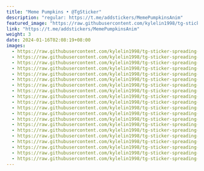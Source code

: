 ```yaml
---
title: "Meme Pumpkins • @TgSticker"
description: "regular: https://t.me/addstickers/MemePumpkinsAnim"
featured_image: "https://raw.githubusercontent.com/kylelin1998/tg-sticker-spreading-worldwide-images/main/img/b395d53c-3537-454e-84c3-df387e80ce63.jpg"
link: "https://t.me/addstickers/MemePumpkinsAnim"
weight: 3
date: 2024-01-16T02:08:19+08:00
images:
  - https://raw.githubusercontent.com/kylelin1998/tg-sticker-spreading-worldwide-images/main/img/b395d53c-3537-454e-84c3-df387e80ce63.jpg
  - https://raw.githubusercontent.com/kylelin1998/tg-sticker-spreading-worldwide-images/main/img/fb5647dc-0c3f-4f18-9e57-8eef001c90de.jpg
  - https://raw.githubusercontent.com/kylelin1998/tg-sticker-spreading-worldwide-images/main/img/15146362-ebf6-4e8b-b0fb-04954b229357.jpg
  - https://raw.githubusercontent.com/kylelin1998/tg-sticker-spreading-worldwide-images/main/img/cc531c97-ed67-4d32-bff9-7b2832b3ba76.jpg
  - https://raw.githubusercontent.com/kylelin1998/tg-sticker-spreading-worldwide-images/main/img/2e720662-7a37-41b0-b057-08ff36591d8f.jpg
  - https://raw.githubusercontent.com/kylelin1998/tg-sticker-spreading-worldwide-images/main/img/9fcda23d-9d1d-486c-b876-df5262d4603f.jpg
  - https://raw.githubusercontent.com/kylelin1998/tg-sticker-spreading-worldwide-images/main/img/50a8ff1e-b10c-4bd7-9f66-9f0f6c7613a7.jpg
  - https://raw.githubusercontent.com/kylelin1998/tg-sticker-spreading-worldwide-images/main/img/1c7fd300-ce0e-49d1-815c-a0be95788bcb.jpg
  - https://raw.githubusercontent.com/kylelin1998/tg-sticker-spreading-worldwide-images/main/img/49c70ac4-01c6-44d0-a990-71017e72426e.jpg
  - https://raw.githubusercontent.com/kylelin1998/tg-sticker-spreading-worldwide-images/main/img/944f8bd4-4b4b-43a0-b334-38960e04ca5b.jpg
  - https://raw.githubusercontent.com/kylelin1998/tg-sticker-spreading-worldwide-images/main/img/dfe2e3d0-87df-4e3c-876d-95fdd91407f6.jpg
  - https://raw.githubusercontent.com/kylelin1998/tg-sticker-spreading-worldwide-images/main/img/0ac68119-c16d-43ea-824a-27478981dd69.jpg
  - https://raw.githubusercontent.com/kylelin1998/tg-sticker-spreading-worldwide-images/main/img/072787d4-d67b-4c89-8944-edc4d05e59b6.jpg
  - https://raw.githubusercontent.com/kylelin1998/tg-sticker-spreading-worldwide-images/main/img/75fd40a6-d1a5-47e0-b1dd-412fd55f3733.jpg
  - https://raw.githubusercontent.com/kylelin1998/tg-sticker-spreading-worldwide-images/main/img/8b742824-7795-4514-b460-0d0ef6110416.jpg
  - https://raw.githubusercontent.com/kylelin1998/tg-sticker-spreading-worldwide-images/main/img/866dc1b7-61e7-4111-9f59-84a44b50667d.jpg
  - https://raw.githubusercontent.com/kylelin1998/tg-sticker-spreading-worldwide-images/main/img/c4ccdda1-ecb2-429a-961e-220beb09468f.jpg
  - https://raw.githubusercontent.com/kylelin1998/tg-sticker-spreading-worldwide-images/main/img/c6074953-b8c2-4144-9d4f-3658e8ca5a41.jpg
  - https://raw.githubusercontent.com/kylelin1998/tg-sticker-spreading-worldwide-images/main/img/f79b51c1-42cd-4bb5-a1ed-7b4acb3f4930.jpg
  - https://raw.githubusercontent.com/kylelin1998/tg-sticker-spreading-worldwide-images/main/img/be771159-5ab0-4088-9212-4881075dff25.jpg
---
```

